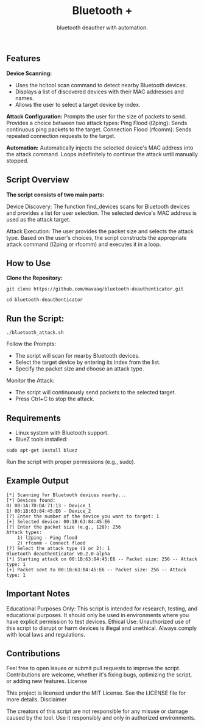 <h1 align="center">Bluetooth +</h1>
<p align="center">bluetooth deauther with automation.</p><br>

## Features
**Device Scanning:**
- Uses the hcitool scan command to detect nearby Bluetooth devices.
- Displays a list of discovered devices with their MAC addresses and names.
- Allows the user to select a target device by index.

**Attack Configuration:**
Prompts the user for the size of packets to send.
Provides a choice between two attack types:
        Ping Flood (l2ping): Sends continuous ping packets to the target.
        Connection Flood (rfcomm): Sends repeated connection requests to the target.

**Automation:**
        Automatically injects the selected device's MAC address into the attack command.
        Loops indefinitely to continue the attack until manually stopped.

## Script Overview

**The script consists of two main parts:**

Device Discovery:
        The function find_devices scans for Bluetooth devices and provides a list for user selection. The selected device's MAC address is used as the attack target.

Attack Execution:
        The user provides the packet size and selects the attack type.
        Based on the user's choices, the script constructs the appropriate attack command (l2ping or rfcomm) and executes it in a loop.

## How to Use

**Clone the Repository:**
```
git clone https://github.com/mavaaq/bluetooth-deauthenticator.git
```
```
cd bluetooth-deauthenticator
```

  

## Run the Script:

```
./bluetooth_attack.sh
```


Follow the Prompts:
- The script will scan for nearby Bluetooth devices.
- Select the target device by entering its index from the list.
- Specify the packet size and choose an attack type.

Monitor the Attack:
- The script will continuously send packets to the selected target.
- Press Ctrl+C to stop the attack.

## Requirements

- Linux system with Bluetooth support.
- BlueZ tools installed:

```
sudo apt-get install bluez
```

Run the script with proper permissions (e.g., sudo).

## Example Output

    [*] Scanning for Bluetooth devices nearby...
    [*] Devices found:
    0) 00:1A:7D:DA:71:13 - Device_1
    1) 00:1B:63:84:45:E6 - Device_2
    [?] Enter the number of the device you want to target: 1
    [+] Selected device: 00:1B:63:84:45:E6
    [?] Enter the packet size (e.g., 128): 256
    Attack types:
        1) l2ping - Ping flood
        2) rfcomm - Connect flood
    [?] Select the attack type (1 or 2): 1
    Bluetooth deauthenticator v0.2.0-alpha
    [*] Starting attack on 00:1B:63:84:45:E6 -- Packet size: 256 -- Attack type: 1
    [+] Packet sent to 00:1B:63:84:45:E6 -- Packet size: 256 -- Attack type: 1

## Important Notes

Educational Purposes Only: This script is intended for research, testing, and educational purposes. It should only be used in environments where you have explicit permission to test devices.
Ethical Use: Unauthorized use of this script to disrupt or harm devices is illegal and unethical. Always comply with local laws and regulations.

## Contributions

Feel free to open issues or submit pull requests to improve the script. Contributions are welcome, whether it's fixing bugs, optimizing the script, or adding new features.
License

This project is licensed under the MIT License. See the LICENSE file for more details.
Disclaimer

The creators of this script are not responsible for any misuse or damage caused by the tool. Use it responsibly and only in authorized environments.
